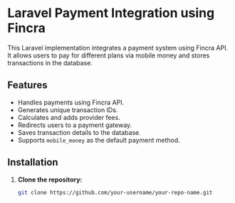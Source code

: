 # Laravel Payment Integration using Fincra

This Laravel implementation integrates a payment system using Fincra API. It allows users to pay for different plans via mobile money and stores transactions in the database.

## Features

- Handles payments using Fincra API.
- Generates unique transaction IDs.
- Calculates and adds provider fees.
- Redirects users to a payment gateway.
- Saves transaction details to the database.
- Supports `mobile_money` as the default payment method.

## Installation

1. **Clone the repository:**
   ```bash
   git clone https://github.com/your-username/your-repo-name.git
